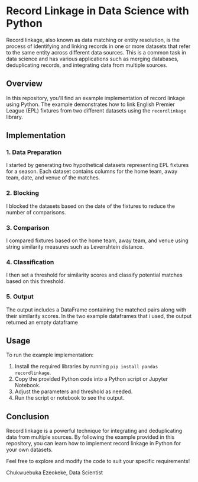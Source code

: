 # Record Linkage in Data Science with Python

Record linkage, also known as data matching or entity resolution, is the process of identifying and linking records in one or more datasets that refer to the same entity across different data sources. This is a common task in data science and has various applications such as merging databases, deduplicating records, and integrating data from multiple sources.

## Overview

In this repository, you'll find an example implementation of record linkage using Python. The example demonstrates how to link English Premier League (EPL) fixtures from two different datasets using the `recordlinkage` library.

## Implementation

### 1. Data Preparation

I started by generating two hypothetical datasets representing EPL fixtures for a season. Each dataset contains columns for the home team, away team, date, and venue of the matches.

### 2. Blocking

I blocked the datasets based on the date of the fixtures to reduce the number of comparisons.

### 3. Comparison

I compared fixtures based on the home team, away team, and venue using string similarity measures such as Levenshtein distance.

### 4. Classification

I then set a threshold for similarity scores and classify potential matches based on this threshold.

### 5. Output

The output includes a DataFrame containing the matched pairs along with their similarity scores. In the two example dataframes that i used, the output returned an empty dataframe

## Usage

To run the example implementation:

1. Install the required libraries by running `pip install pandas recordlinkage`.
2. Copy the provided Python code into a Python script or Jupyter Notebook.
3. Adjust the parameters and threshold as needed.
4. Run the script or notebook to see the output.

## Conclusion

Record linkage is a powerful technique for integrating and deduplicating data from multiple sources. By following the example provided in this repository, you can learn how to implement record linkage in Python for your own datasets.

Feel free to explore and modify the code to suit your specific requirements!

Chukwuebuka Ezeokeke, Data Scientist 

